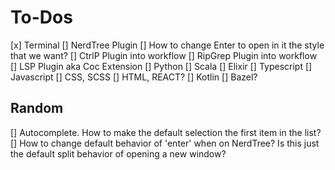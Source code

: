 # To-Dos
[x] Terminal
[] NerdTree Plugin
  [] How to change Enter to open in it the style that we want?
[] CtrlP Plugin into workflow
[] RipGrep Plugin into workflow
[] LSP Plugin aka Coc Extension
  [] Python
  [] Scala
  [] Elixir
  [] Typescript
  [] Javascript
  [] CSS, SCSS
  [] HTML, REACT?
  [] Kotlin
  [] Bazel?

## Random
[] Autocomplete. How to make the default selection the first item in the list?
[] How to change default behavior of 'enter' when on NerdTree? Is this just the default split behavior of opening a new window?
